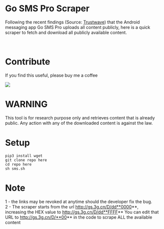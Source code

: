 # Go SMS Pro Scraper
 Following the recent findings (Source: [Trustwave](https://www.trustwave.com/en-us/resources/blogs/spiderlabs-blog/go-sms-pro-vulnerable-to-media-file-theft/?=go-sms-pro-vulnerability-to-media-file-theft)) that the Android messaging app Go SMS Pro uploads all content publicly, here is a quick scraper to fetch and download all publicly available content.

<br>

# Contribute
If you find this useful, please buy me a coffee

<a href="https://www.paypal.me/mattiab/">
    <img src="https://img.shields.io/badge/paypal-%2300457C.svg?&style=for-the-badge&logo=paypal&logoColor=white" />
  </a>

<br>

 # WARNING
This tool is for research purpose only and retrieves content that is already public. Any action with any of the downloaded content is against the law.

 # Setup
```
pip3 install wget
git clone repo here
cd repo here
sh sms.sh
```


 # Note
 1 - the links may be revoked at anytime should the developer fix the bug. 
 <br>
 2 -  The scraper starts from the url http://gs.3g.cn/D/dd**0000**, increasing the HEX value to http://gs.3g.cn/D/dd**FFFF**
 You can edit that URL to http://gs.3g.cn/D/**00** in the code to scrape ALL the available content